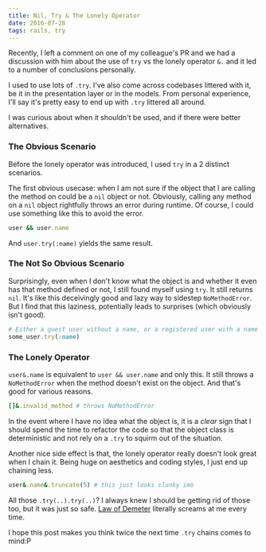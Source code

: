 ```yaml
---
title: Nil, Try & The Lonely Operator
date: 2016-07-28
tags: rails, try
---
```


Recently, I left a comment on one of my colleague's PR and we had a discussion with him about
the use of `try` vs the lonely operator `&.` and it led to a number of conclusions personally.

I used to use lots of `.try`. I've also come across codebases littered with it, be it in the
presentation layer or in the models. From personal experience, I'll say it's pretty easy to end up with
`.try` littered all around.

I was curious about when it shouldn't be used, and if there were better alternatives.

### The Obvious Scenario

Before the lonely operator was introduced, I used `try` in a 2 distinct scenarios. 

The first obvious usecase: when I am not sure if the object that I are calling the method on 
could be a `nil` object or not. Obviously, calling any method on a `nil` object 
rightfully throws an error during runtime. Of course, I could use something like this to avoid the
error.

```ruby
user && user.name
```

And `user.try(:name)` yields the same result.

### The Not So Obvious Scenario

Surprisingly, even when I don't know what the object is and whether it even has that method defined or not,
I still found myself using `try`. It still returns `nil`. It's like this deceivingly good and 
lazy way to sidestep `NoMethodError`. But I find that this laziness, potentially leads to surprises 
(which obviously isn't good).

```ruby
# Either a guest user without a name, or a registered user with a name
some_user.try(:name)
```

### The Lonely Operator

`user&.name` is equivalent to `user && user.name` and only this. It still throws a `NoMethodError` 
when the method doesn't exist on the object. And that's good for various reasons.

```ruby
[]&.invalid_method # throws NoMethodError
```

In the event where I have no idea what the object is, it is a *clear* sign that I should spend 
the time to refactor the code so that the object class is deterministic and 
not rely on a `.try` to squirm out of the situation.

Another nice side effect is that, the lonely operator really doesn't look great when I chain it. 
Being huge on aesthetics and coding styles, I just end up chaining less.

```ruby
user&.name&.truncate(5) # this just looks clunky imo
```

All those `.try(..).try(..)`? I always knew I should be getting rid of those too, but it was just 
so safe. [Law of Demeter](https://en.wikipedia.org/wiki/Law_of_Demeter) literally screams at me 
every time. 

I hope this post makes you think twice the next time `.try` chains comes to mind:P
